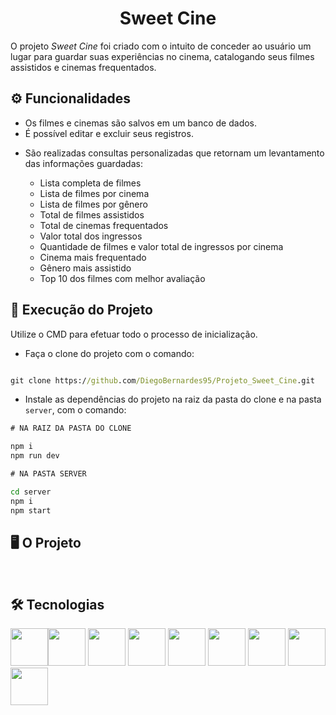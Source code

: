 <h1 align="center">Sweet Cine</h1>

<p>O projeto <em>Sweet Cine</em> foi criado com o intuito de conceder ao usuário um lugar para guardar suas experiências no cinema, catalogando seus filmes assistidos e cinemas frequentados.</p>

<h2>⚙️ Funcionalidades</h2>

<ul>
  <li>Os filmes e cinemas são salvos em um banco de dados.</li>
  <li>É possível editar e excluir seus registros.</li>
  <li>
    <p>São realizadas consultas personalizadas que retornam um levantamento das informações guardadas:</p>
    <ul>
      <li>Lista completa de filmes</li>
      <li>Lista de filmes por cinema</li>
      <li>Lista de filmes por gênero</li>
      <li>Total de filmes assistidos</li>
      <li>Total de cinemas frequentados</li>
      <li>Valor total dos ingressos</li>
      <li>Quantidade de filmes e valor total de ingressos por cinema</li>
      <li>Cinema mais frequentado</li>
      <li>Gênero mais assistido</li>
      <li>Top 10 dos filmes com melhor avaliação</li>
    </ul>
  </li>
</ul>

<h2>🚀 Execução do Projeto</h2>
<p>Utilize o CMD para efetuar todo o processo de inicialização.</p>

* Faça o clone do projeto com o comando:

```cmd

git clone https://github.com/DiegoBernardes95/Projeto_Sweet_Cine.git

```

* Instale as dependências do projeto na raiz da pasta do clone e na pasta `server`, com o comando:

```cmd
# NA RAIZ DA PASTA DO CLONE

npm i
npm run dev

# NA PASTA SERVER

cd server
npm i
npm start
```
<h2>🖥️ O Projeto</h2>

<img src="https://github.com/DiegoBernardes95/Projeto_Sweet_Cine/assets/113109526/5b55b830-23bd-4d28-a3f5-2c451e22ce44" alt=""/>
<img src="https://github.com/DiegoBernardes95/Projeto_Sweet_Cine/assets/113109526/a964a27f-8729-45c4-a59c-1edf0568ae8a" alt=""/>
<img src="https://github.com/DiegoBernardes95/Projeto_Sweet_Cine/assets/113109526/72290509-609b-4592-97db-7ebd8c55ede1" alt=""/>
<img src="https://github.com/DiegoBernardes95/Projeto_Sweet_Cine/assets/113109526/52ceebbe-cf53-410b-8cdc-1385cbeeca18" alt=""/>
<img src="https://github.com/DiegoBernardes95/Projeto_Sweet_Cine/assets/113109526/da24751e-ea2f-47ef-aef7-8da464bb4b06" alt=""/>
<img src="https://github.com/DiegoBernardes95/Projeto_Sweet_Cine/assets/113109526/49962da0-2e16-4a84-916a-d1e410d561d5" alt=""/>
<img src="https://github.com/DiegoBernardes95/Projeto_Sweet_Cine/assets/113109526/d223dd6e-a049-4de7-a149-8f7dbbf9cc04" alt=""/>
<img src="https://github.com/DiegoBernardes95/Projeto_Sweet_Cine/assets/113109526/142d9bba-bfc2-426b-a441-3c1f0c2838f5" alt=""/>

<h2>🛠 Tecnologias</h2>

<div>
  <img src="https://cdn.jsdelivr.net/gh/devicons/devicon/icons/html5/html5-plain-wordmark.svg" width="60" height="60"/><img src="https://cdn.jsdelivr.net/gh/devicons/devicon/icons/css3/css3-plain-wordmark.svg" width="60" height="60"/>  <img src="https://cdn.jsdelivr.net/gh/devicons/devicon/icons/javascript/javascript-original.svg" width="60" height="60"/> <img src="https://cdn.jsdelivr.net/gh/devicons/devicon/icons/npm/npm-original-wordmark.svg" width="60" height="60"/> <img src="https://cdn.jsdelivr.net/gh/devicons/devicon/icons/react/react-original-wordmark.svg" width="60" height="60"/> <img src="https://cdn.jsdelivr.net/gh/devicons/devicon/icons/mysql/mysql-original-wordmark.svg" width="60" height="60"/> <img src="https://cdn.jsdelivr.net/gh/devicons/devicon/icons/bootstrap/bootstrap-original-wordmark.svg" width="60" height="60"/> <img src="https://cdn.jsdelivr.net/gh/devicons/devicon/icons/express/express-original-wordmark.svg" width="60" height="60"/> <img src="https://cdn.jsdelivr.net/gh/devicons/devicon/icons/nodejs/nodejs-original-wordmark.svg" width="60" height="60"/>          
</div>
